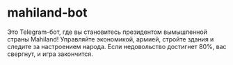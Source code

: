 # mahiland-bot
Это Telegram-бот, где вы становитесь президентом вымышленной страны Mahiland! Управляйте экономикой, армией, стройте здания и следите за настроением народа. Если недовольство достигнет 80%, вас свергнут, и игра закончится. 
